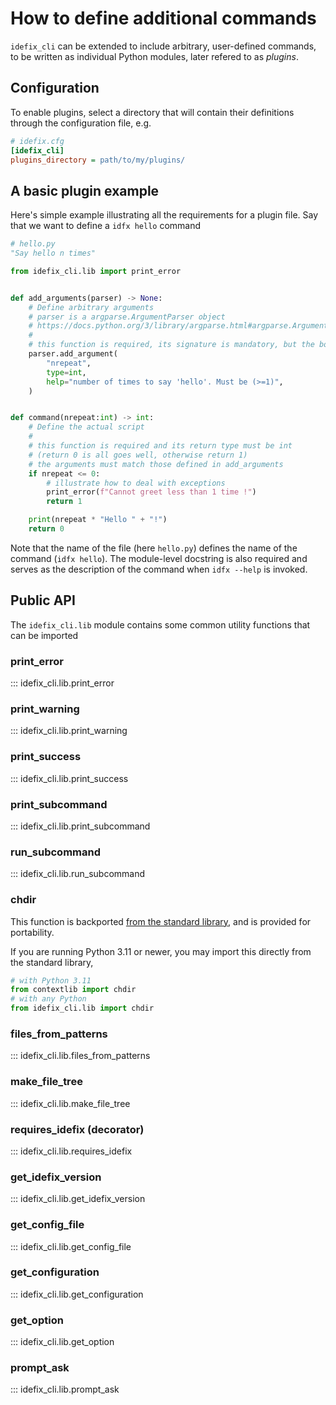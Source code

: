 # How to define additional commands

`idefix_cli` can be extended to include arbitrary, user-defined commands, to be written as
individual Python modules, later refered to as *plugins*.


## Configuration

To enable plugins, select a directory that will contain their definitions
through the configuration file, e.g.

```ini
# idefix.cfg
[idefix_cli]
plugins_directory = path/to/my/plugins/
```


## A basic plugin example

Here's simple example illustrating all the requirements for a plugin file.
Say that we want to define a `idfx hello` command
```python
# hello.py
"Say hello n times"

from idefix_cli.lib import print_error


def add_arguments(parser) -> None:
    # Define arbitrary arguments
    # parser is a argparse.ArgumentParser object
    # https://docs.python.org/3/library/argparse.html#argparse.ArgumentParser
    #
    # this function is required, its signature is mandatory, but the body can be left empty
    parser.add_argument(
        "nrepeat",
        type=int,
        help="number of times to say 'hello'. Must be (>=1)",
    )


def command(nrepeat:int) -> int:
    # Define the actual script
    #
    # this function is required and its return type must be int
    # (return 0 is all goes well, otherwise return 1)
    # the arguments must match those defined in add_arguments
    if nrepeat <= 0:
        # illustrate how to deal with exceptions
        print_error(f"Cannot greet less than 1 time !")
        return 1

    print(nrepeat * "Hello " + "!")
    return 0
```

Note that the name of the file (here `hello.py`) defines the name of the command (`idfx hello`).
The module-level docstring is also required and serves as the description of the command when `idfx --help` is invoked.

## Public API

The `idefix_cli.lib` module contains some common utility functions that can be imported

### print_error
::: idefix_cli.lib.print_error

### print_warning
::: idefix_cli.lib.print_warning

### print_success
::: idefix_cli.lib.print_success

### print_subcommand
::: idefix_cli.lib.print_subcommand

### run_subcommand
::: idefix_cli.lib.run_subcommand

### chdir

This function is backported [from the standard library](https://docs.python.org/3/library/contextlib.html?highlight=chdir#contextlib.chdir), and is provided for portability.

If you are running Python 3.11 or newer, you may import this directly from the standard library,

```python
# with Python 3.11
from contextlib import chdir
# with any Python
from idefix_cli.lib import chdir
```

### files_from_patterns
::: idefix_cli.lib.files_from_patterns

### make_file_tree
::: idefix_cli.lib.make_file_tree

### requires_idefix (decorator)
::: idefix_cli.lib.requires_idefix

### get_idefix_version
::: idefix_cli.lib.get_idefix_version

### get_config_file
::: idefix_cli.lib.get_config_file

### get_configuration
::: idefix_cli.lib.get_configuration

### get_option
::: idefix_cli.lib.get_option

### prompt_ask
::: idefix_cli.lib.prompt_ask

